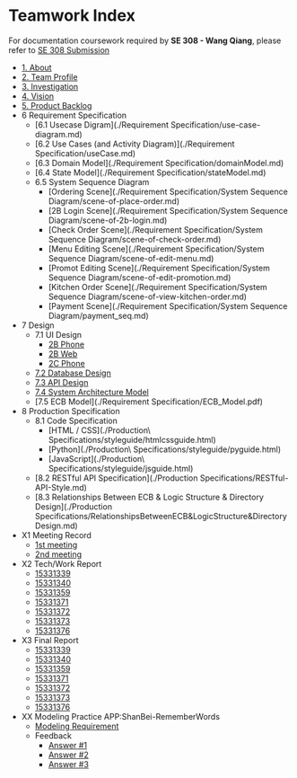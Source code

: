 # Teamwork Index

For documentation coursework required by **SE 308 - Wang Qiang**, please refer to [SE 308 Submission](./SE308/index.md)

- [1. About](./about.md)
- [2. Team Profile](./teamProfile.md)
- [3. Investigation](./investigation.md)
- [4. Vision](./vision.md)
- [5. Product Backlog](./backlog.md)
- 6 Requirement Specification
  - [6.1 Usecase Digram](./Requirement Specification/use-case-diagram.md)
  - [6.2 Use Cases (and Activity Diagram)](./Requirement Specification/useCase.md)
  - [6.3 Domain Model](./Requirement Specification/domainModel.md)
  - [6.4 State Model](./Requirement Specification/stateModel.md)
  - 6.5 System Sequence Diagram
    - [Ordering Scene](./Requirement Specification/System Sequence Diagram/scene-of-place-order.md)
    - [2B Login Scene](./Requirement Specification/System Sequence Diagram/scene-of-2b-login.md)
    - [Check Order Scene](./Requirement Specification/System Sequence Diagram/scene-of-check-order.md)
    - [Menu Editing Scene](./Requirement Specification/System Sequence Diagram/scene-of-edit-menu.md)
    - [Promot Editing Scene](./Requirement Specification/System Sequence Diagram/scene-of-edit-promotion.md)
    - [Kitchen Order Scene](./Requirement Specification/System Sequence Diagram/scene-of-view-kitchen-order.md)
    - [Payment Scene](./Requirement Specification/System Sequence Diagram/payment_seq.md)
- 7 Design
  - 7.1 UI Design
    - [2B Phone](./Design/OrderEase-2B-Phone/index.html)
    - [2B Web](./Design/OrderEase-2B-Web/index.html)
    - [2C Phone](./Design/OrderEase-2C-Phone/index.html)
  - [7.2 Database Design](./Design/databaseDesign.md)
  - [7.3 API Design](./Design/API-Swagger-Preview/index.html)
  - [7.4 System Architecture Model](./Design/SystemArchitectureDigram.md)
  - [7.5 ECB Model](./Requirement Specification/ECB_Model.pdf)
- 8 Production Specification
  - 8.1 Code Specification
    - [HTML / CSS](./Production\ Specifications/styleguide/htmlcssguide.html)
    - [Python](./Production\ Specifications/styleguide/pyguide.html)
    - [JavaScript](./Production\ Specifications/styleguide/jsguide.html)
  - [8.2 RESTful API Specification](./Production Specifications/RESTful-API-Style.md)
  - [8.3 Relationships Between ECB & Logic Structure & Directory Design](./Production Specifications/RelationshipsBetweenECB&LogicStructure&DirectoryDesign.md)
- X1 Meeting Record
  - [1st meeting](./meeting/inception.md)
  - [2nd meeting](./meeting/2nd-meeting.md)
- X2 Tech/Work Report
  - [15331339]()
  - [15331340]()
  - [15331359](./TechWorkReport/15331359-产品经理.md)
  - [15331371]()
  - [15331372]()
  - [15331373]()
  - [15331376]()
- X3 Final Report
  - [15331339](./FinalReport/FinalReport-15331339.pdf)
  - [15331340](./FinalReport/15331340-前端工程师.md)
  - [15331359](./FinalReport/15331359.md)
  - [15331371](./FinalReport/15331371.md)
  - [15331372](./FinalReport/15331372.md)
  - [15331373](./FinalReport/15331373.md)
  - [15331376](./FinalReport/15331376.md)
- XX Modeling Practice
  APP:ShanBei-RememberWords
  - [Modeling Requirement](./ModelingPractice/ShanBay_RememberWord_V1.md)
  - Feedback
    - [Answer #1](./ModelingPractice/answerAndFeedback.md)
    - [Answer #2](./ModelingPractice/answerAndFeedback2.md)
    - [Answer #3](./ModelingPractice/answerAndFeedback3.md)

